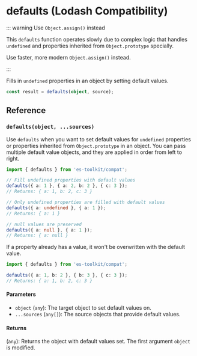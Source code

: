 # defaults (Lodash Compatibility)

::: warning Use `Object.assign()` instead

This `defaults` function operates slowly due to complex logic that handles `undefined` and properties inherited from `Object.prototype` specially.

Use faster, more modern `Object.assign()` instead.

:::

Fills in `undefined` properties in an object by setting default values.

```typescript
const result = defaults(object, source);
```

## Reference

### `defaults(object, ...sources)`

Use `defaults` when you want to set default values for `undefined` properties or properties inherited from `Object.prototype` in an object. You can pass multiple default value objects, and they are applied in order from left to right.

```typescript
import { defaults } from 'es-toolkit/compat';

// Fill undefined properties with default values
defaults({ a: 1 }, { a: 2, b: 2 }, { c: 3 });
// Returns: { a: 1, b: 2, c: 3 }

// Only undefined properties are filled with default values
defaults({ a: undefined }, { a: 1 });
// Returns: { a: 1 }

// null values are preserved
defaults({ a: null }, { a: 1 });
// Returns: { a: null }
```

If a property already has a value, it won't be overwritten with the default value.

```typescript
import { defaults } from 'es-toolkit/compat';

defaults({ a: 1, b: 2 }, { b: 3 }, { c: 3 });
// Returns: { a: 1, b: 2, c: 3 }
```

#### Parameters

- `object` (`any`): The target object to set default values on.
- `...sources` (`any[]`): The source objects that provide default values.

#### Returns

(`any`): Returns the object with default values set. The first argument `object` is modified.
